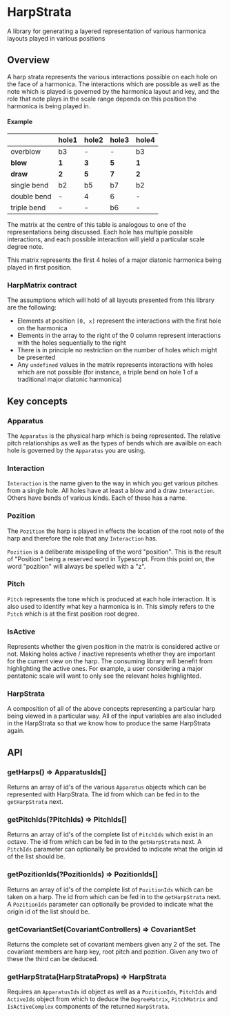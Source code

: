 # HarpStrata
A library for generating a layered representation of various harmonica layouts played in various positions

## Overview
A harp strata represents the various interactions possible on each hole on the face of a harmonica. The interactions which are possible as well as the note which is played is governed by the harmonica layout and key, and the role that note plays in the scale range depends on this position the harmonica is being played in.

#### Example
||hole1|hole2|hole3|hole4|
|---|---|---|---|---|
|overblow|b3|-|-|b3|
|**blow**|**1**|**3**|**5**|**1**|
|**draw**|**2**|**5**|**7**|**2**|
|single bend|b2|b5|b7|b2|
|double bend|-|4|6|-|
|triple bend|-|-|b6|-|

The matrix at the centre of this table is analogous to one of the representations being discussed. Each hole has multiple possible interactions, and each possible interaction will yield a particular scale degree note.

This matrix represents the first 4 holes of a major diatonic harmonica being played in first position.

### HarpMatrix contract
The assumptions which will hold of all layouts presented from this library are the following:
- Elements at position `[0, x]` represent the interactions with the first hole on the harmonica
- Elements in the array to the right of the 0 column represent interactions with the holes sequentially to the right
- There is in principle no restriction on the number of holes which might be presented
- Any `undefined` values in the matrix represents interactions with holes which are not possible (for instance, a triple bend on hole 1 of a traditional major diatonic harmonica)


## Key concepts
### Apparatus
The `Apparatus` is the physical harp which is being represented. The relative pitch relationships as well as the types of bends which are availble on each hole is governed by the `Apparatus` you are using.

### Interaction
`Interaction` is the name given to the way in which you get various pitches from a single hole. All holes have at least a blow and a draw `Interaction`. Others have bends of various kinds. Each of these has a name.

### Pozition
The `Pozition` the harp is played in effects the location of the root note of the harp and therefore the role that any `Interaction` has.

`Pozition` is a deliberate misspelling of the word "position". This is the result of "Position" being a reserved word in Typescript. From this point on, the word "pozition" will always be spelled with a "z".

### Pitch
`Pitch` represents the tone which is produced at each hole interaction. It is also used to identify what key a harmonica is in. This simply refers to the `Pitch` which is at the first position root degree.

### IsActive
Represents whether the given position in the matrix is considered active or not. Making holes active / inactive represents whether they are important for the current view on the harp. The consuming library will benefit from highlighting the active ones. For example, a user considering a major pentatonic scale will want to only see the relevant holes highlighted.

### HarpStrata
A composition of all of the above concepts representing a particular harp being viewed in a particular way. All of the input variables are also included in the HarpStrata so that we know how to produce the same HarpStrata again.

## API
### getHarps() => ApparatusIds[]
Returns an array of id's of the various `Apparatus` objects which can be represented with HarpStrata. The id from which can be fed in to the `getHarpStrata` next.

### getPitchIds(?PitchIds) => PitchIds[]
Returns an array of id's of the complete list of `PitchIds` which exist in an octave. The id from which can be fed in to the `getHarpStrata` next. A `PitchIds` parameter can optionally be provided to indicate what the origin id of the list should be.

### getPozitionIds(?PozitionIds) => PozitionIds[]
Returns an array of id's of the complete list of `PozitionIds` which can be taken on a harp. The id from which can be fed in to the `getHarpStrata` next. A `PozitionIds` parameter can optionally be provided to indicate what the origin id of the list should be.

### getCovariantSet(CovariantControllers) => CovariantSet
Returns the complete set of covariant members given any 2 of the set. The covariant members are harp key, root pitch and pozition. Given any two of these the third can be deduced.

### getHarpStrata(HarpStrataProps) => HarpStrata
Requires an `ApparatusIds` id object as well as a `PozitionIds`, `PitchIds` and `ActiveIds` object from which to deduce the `DegreeMatrix`, `PitchMatrix` and `IsActiveComplex` components of the returned `HarpStrata`.
